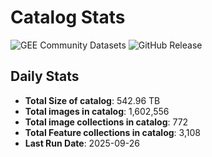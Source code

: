 # Catalog Stats

![GEE Community Datasets](https://img.shields.io/endpoint?url=https://gist.githubusercontent.com/samapriya/34bc0c1280d475d3a69e3b60a706226e/raw/community.json)
![GitHub Release](https://img.shields.io/github/v/release/samapriya/awesome-gee-community-datasets)

## Daily Stats

<!-- START_MARKER -->
* **Total Size of catalog**: 542.96 TB
* **Total images in catalog**: 1,602,556
* **Total image collections in catalog**: 772
* **Total Feature collections in catalog**: 3,108
* **Last Run Date**: 2025-09-26
<!-- END_MARKER -->
